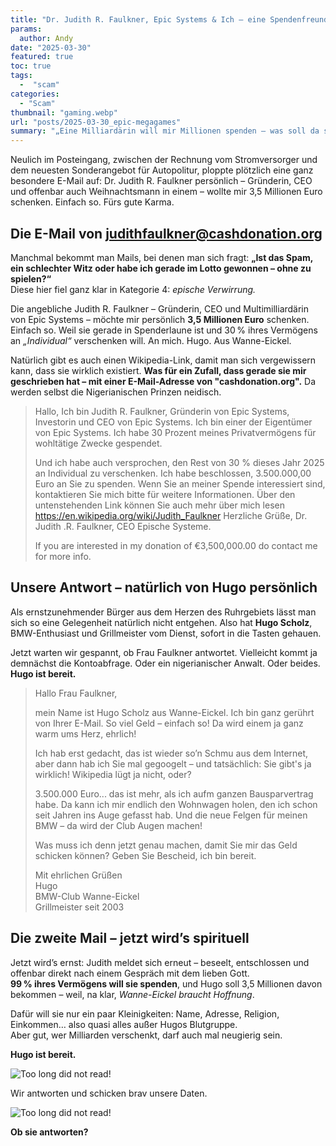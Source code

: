 ```yaml
---
title: "Dr. Judith R. Faulkner, Epic Systems & Ich – eine Spendenfreundschaft?"
params:
  author: Andy
date: "2025-03-30"
featured: true
toc: true
tags:
  -  "scam"
categories:
  - "Scam"
thumbnail: "gaming.webp"
url: "posts/2025-03-30_epic-megagames"
summary: "„Eine Milliardärin will mir Millionen spenden – was soll da schon schiefgehen? Hugo aus Wanne-Eickel hat geantwortet."
---
```


Neulich im Posteingang, zwischen der Rechnung vom Stromversorger und dem neuesten Sonderangebot für Autopolitur, ploppte plötzlich eine ganz besondere E-Mail auf:
Dr. Judith R. Faulkner persönlich – Gründerin, CEO und offenbar auch Weihnachtsmann in einem – wollte mir 3,5 Millionen Euro schenken. Einfach so. Fürs gute Karma.


## Die E-Mail von judithfaulkner@cashdonation.org

Manchmal bekommt man Mails, bei denen man sich fragt: **„Ist das Spam, ein schlechter Witz oder habe ich gerade im Lotto gewonnen – ohne zu spielen?“**  
Diese hier fiel ganz klar in Kategorie 4: *epische Verwirrung.*

Die angebliche Judith R. Faulkner – Gründerin, CEO und Multimilliardärin von Epic Systems – möchte mir persönlich **3,5 Millionen Euro** schenken.  
Einfach so. Weil sie gerade in Spenderlaune ist und 30 % ihres Vermögens an *„Individual“* verschenken will. An mich. Hugo. Aus Wanne-Eickel.

Natürlich gibt es auch einen Wikipedia-Link, damit man sich vergewissern kann, dass sie wirklich existiert. **Was für ein Zufall, dass gerade sie mir geschrieben hat – mit einer E-Mail-Adresse von "cashdonation.org".** Da werden selbst die Nigerianischen Prinzen neidisch.

> Hallo, Ich bin Judith R. Faulkner, Gründerin von Epic Systems, Investorin und CEO von Epic Systems. Ich bin einer der Eigentümer von Epic Systems. Ich habe 30 Prozent meines Privatvermögens für wohltätige Zwecke gespendet. 
> 
> Und ich habe auch versprochen, den Rest von 30 % dieses Jahr 2025 an Individual zu verschenken. Ich habe beschlossen, 3.500.000,00 Euro an Sie zu spenden. Wenn Sie an meiner Spende interessiert sind, kontaktieren Sie mich bitte für weitere Informationen. 
> Über den untenstehenden Link können Sie auch mehr über mich lesen https://en.wikipedia.org/wiki/Judith_Faulkner 
> Herzliche Grüße, Dr. Judith .R. Faulkner, CEO Epische Systeme. 
> 
> If you are interested in my donation of €3,500,000.00 do contact me for more info.   

## Unsere Antwort – natürlich von Hugo persönlich

Als ernstzunehmender Bürger aus dem Herzen des Ruhrgebiets lässt man sich so eine Gelegenheit natürlich nicht entgehen. Also hat **Hugo Scholz**, BMW-Enthusiast und Grillmeister vom Dienst, sofort in die Tasten gehauen.

Jetzt warten wir gespannt, ob Frau Faulkner antwortet. Vielleicht kommt ja demnächst die Kontoabfrage. Oder ein nigerianischer Anwalt. Oder beides.  
**Hugo ist bereit.**

> Hallo Frau Faulkner,  
>   
> mein Name ist Hugo Scholz aus Wanne-Eickel. Ich bin ganz gerührt von Ihrer E-Mail. So viel Geld – einfach so! Da wird einem ja ganz warm ums Herz, ehrlich!  
>   
> Ich hab erst gedacht, das ist wieder so’n Schmu aus dem Internet, aber dann hab ich Sie mal gegoogelt – und tatsächlich: Sie gibt's ja wirklich! Wikipedia lügt ja nicht, oder?  
>   
> 3.500.000 Euro... das ist mehr, als ich aufm ganzen Bausparvertrag habe. Da kann ich mir endlich den Wohnwagen holen, den ich schon seit Jahren ins Auge gefasst hab. Und die neue Felgen für meinen BMW – da wird der Club Augen machen!  
>   
> Was muss ich denn jetzt genau machen, damit Sie mir das Geld schicken können? Geben Sie Bescheid, ich bin bereit.  
>   
> Mit ehrlichen Grüßen    
> Hugo     
> BMW-Club Wanne-Eickel    
> Grillmeister seit 2003  


## Die zweite Mail – jetzt wird’s spirituell

Jetzt wird’s ernst: Judith meldet sich erneut – beseelt, entschlossen und offenbar direkt nach einem Gespräch mit dem lieben Gott.  
**99 % ihres Vermögens will sie spenden**, und Hugo soll 3,5 Millionen davon bekommen – weil, na klar, *Wanne-Eickel braucht Hoffnung*.

Dafür will sie nur ein paar Kleinigkeiten: Name, Adresse, Religion, Einkommen… also quasi alles außer Hugos Blutgruppe.  
Aber gut, wer Milliarden verschenkt, darf auch mal neugierig sein.  

**Hugo ist bereit.**

![Too long did not read!](/posts/2025-03-30_epic-megagames/mail.webp)

Wir antworten und schicken brav unsere Daten. 

![Too long did not read!](/posts/2025-03-30_epic-megagames/hookers.webp)

**Ob sie antworten?**

